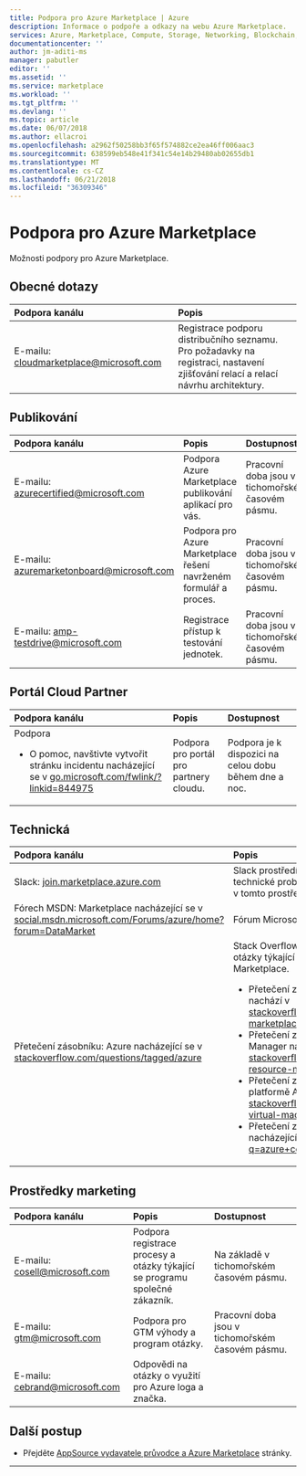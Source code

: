 ```yaml
---
title: Podpora pro Azure Marketplace | Azure
description: Informace o podpoře a odkazy na webu Azure Marketplace.
services: Azure, Marketplace, Compute, Storage, Networking, Blockchain, Security
documentationcenter: ''
author: jm-aditi-ms
manager: pabutler
editor: ''
ms.assetid: ''
ms.service: marketplace
ms.workload: ''
ms.tgt_pltfrm: ''
ms.devlang: ''
ms.topic: article
ms.date: 06/07/2018
ms.author: ellacroi
ms.openlocfilehash: a2962f50258bb3f65f574882ce2ea46ff006aac3
ms.sourcegitcommit: 638599eb548e41f341c54e14b29480ab02655db1
ms.translationtype: MT
ms.contentlocale: cs-CZ
ms.lasthandoff: 06/21/2018
ms.locfileid: "36309346"
---
```

# <a name="support-for-azure-marketplace"></a>Podpora pro Azure Marketplace  
Možnosti podpory pro Azure Marketplace.  

## <a name="general-inquiries"></a>Obecné dotazy  

| Podpora kanálu | Popis |  
|:--- |:--- |  
| E-mailu: [cloudmarketplace@microsoft.com](mailto:cloudmarketplace@microsoft.com) | Registrace podporu distribučního seznamu.<br />Pro požadavky na registraci, nastavení zjišťování relací a relací návrhu architektury. |  

## <a name="publishing"></a>Publikování  

| Podpora kanálu | Popis | Dostupnost |  
|:--- |:--- |:--- |  
| E-mailu: [azurecertified@microsoft.com](mailto:azurecertified@microsoft.com) | Podpora Azure Marketplace publikování aplikací pro vás. | Pracovní doba jsou v tichomořském časovém pásmu. |  
| E-mailu: [azuremarketonboard@microsoft.com](mailto:azuremarketonboard@microsoft.com) | Podpora pro Azure Marketplace řešení navrženém formulář a proces. | Pracovní doba jsou v tichomořském časovém pásmu. |  
| E-mailu: [amp-testdrive@microsoft.com](mailto:amp-testdrive@microsoft.com) | Registrace přístup k testování jednotek. | Pracovní doba jsou v tichomořském časovém pásmu. |  

## <a name="cloud-partner-portal"></a>Portál Cloud Partner  

| Podpora kanálu | Popis | Dostupnost |  
|:--- |:--- |:--- |  
| Podpora<ul> <li>O pomoc, navštivte vytvořit stránku incidentu nacházející se v [go.microsoft.com/fwlink/?linkid=844975](https://go.microsoft.com/fwlink/?linkid=844975)</li> </ul> | Podpora pro portál pro partnery cloudu. | Podpora je k dispozici na celou dobu během dne a noc. |  

## <a name="technical"></a>Technická  

| Podpora kanálu | Popis |  
|:--- |:--- |  
| Slack: [join.marketplace.azure.com](https://join.marketplace.azure.com) | Slack prostředí pro podporu partnery s technické problémy. Zde o 350 + partnery právě v tomto prostředí pracuje. |  
| Fórech MSDN: Marketplace nacházející se v [social.msdn.microsoft.com/Forums/azure/home?forum=DataMarket](https://social.msdn.microsoft.com/Forums/azure/home?forum=DataMarket) | Fórum Microsoft Developer Network. |  
| Přetečení zásobníku: Azure nacházející se v [stackoverflow.com/questions/tagged/azure](https://stackoverflow.com/questions/tagged/azure) | Stack Overflow prostředí získat řešení a klást otázky týkající se všechno související s Azure Marketplace.<ul> <li>Přetečení zásobníku: Azure Marketplace se nachází v [stackoverflow.com/questions/tagged/azure-marketplace](https://stackoverflow.com/questions/tagged/azure-marketplace)</li> <li>Přetečení zásobníku: Azure Resource Manager nachází v [stackoverflow.com/questions/tagged/azure-resource-manager](https://stackoverflow.com/questions/tagged/azure-resource-manager)</li> <li>Přetečení zásobníku: virtuální počítače na platformě Azure nacházející se v [stackoverflow.com/questions/tagged/azure-virtual-machine](https://stackoverflow.com/questions/tagged/azure-virtual-machine)</li> <li>Přetečení zásobníku: Kontejnerů v Azure nacházející se v [stackoverflow.com/search?q=azure+container](https://stackoverflow.com/search?q=azure+container)</li> </ul> |

## <a name="marketing-resources"></a>Prostředky marketing  

| Podpora kanálu | Popis | Dostupnost |  
|:--- |:--- |:--- |  
| E-mailu: [cosell@microsoft.com](mailto:cosell@microsoft.com) | Podpora registrace procesy a otázky týkající se programu společné zákazník. | Na základě v tichomořském časovém pásmu. |  
| E-mailu: [gtm@microsoft.com](mailto:gtm@microsoft.com) | Podpora pro GTM výhody a program otázky. | Pracovní doba jsou v tichomořském časovém pásmu. |  
| E-mailu: [cebrand@microsoft.com](mailto:cebrand@microsoft.com) | Odpovědi na otázky o využití pro Azure loga a značka. |  |  

## <a name="next-steps"></a>Další postup
*   Přejděte [AppSource vydavatele průvodce a Azure Marketplace](./marketplace-publishers-guide.md) stránky.  
 
---  
